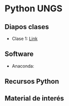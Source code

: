 # Python UNGS

## Diapos clases

- Clase 1: [Link](url)

## Software

- Anaconda:

## Recursos Python

## Material de interés
